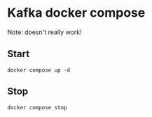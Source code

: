 # Kafka docker compose

Note: doesn't really work!

## Start
```docker compose up -d```

## Stop
```docker compose stop```
